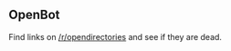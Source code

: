 ## OpenBot

Find links on [/r/opendirectories](https://reddit.com/r/opendirectories) and see if they are dead.


